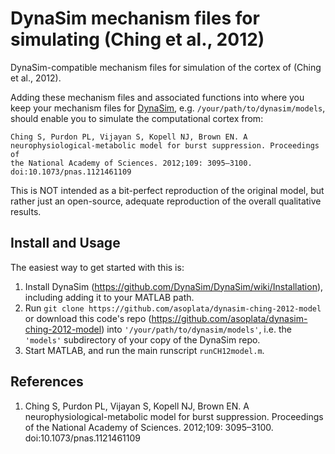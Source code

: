 # DynaSim mechanism files for simulating (Ching et al., 2012)

DynaSim-compatible mechanism files for simulation of the cortex of (Ching et
al., 2012).

Adding these mechanism files and associated functions into where you keep your
mechanism files for [DynaSim](https://github.com/DynaSim/DynaSim), e.g.
`/your/path/to/dynasim/models`, should enable you to simulate the computational
cortex from:

    Ching S, Purdon PL, Vijayan S, Kopell NJ, Brown EN. A
    neurophysiological-metabolic model for burst suppression. Proceedings of
    the National Academy of Sciences. 2012;109: 3095–3100.
    doi:10.1073/pnas.1121461109

This is NOT intended as a bit-perfect reproduction of the original model, but
rather just an open-source, adequate reproduction of the overall qualitative
results.

## Install and Usage

The easiest way to get started with this is:
1. Install DynaSim (https://github.com/DynaSim/DynaSim/wiki/Installation),
   including adding it to your MATLAB path.
2. Run `git clone https://github.com/asoplata/dynasim-ching-2012-model` or
   download this code's repo
   (https://github.com/asoplata/dynasim-ching-2012-model) into
   `'/your/path/to/dynasim/models'`, i.e. the `'models'` subdirectory of your
   copy of the DynaSim repo.
3. Start MATLAB, and run the main runscript `runCH12model.m`.

## References

1. Ching S, Purdon PL, Vijayan S, Kopell NJ, Brown EN. A
   neurophysiological-metabolic model for burst suppression. Proceedings of the
   National Academy of Sciences. 2012;109: 3095–3100.
   doi:10.1073/pnas.1121461109
